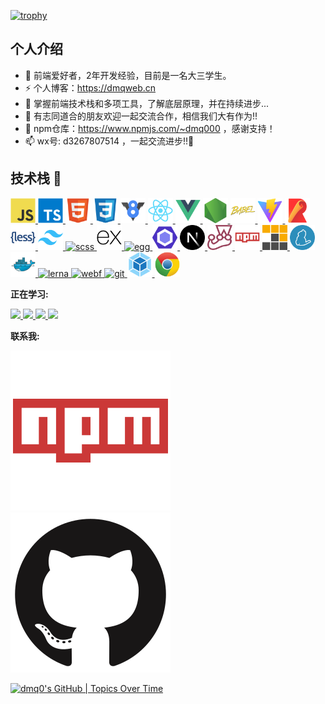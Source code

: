
<!--
**dmq0/dmq0** is a ✨ _special_ ✨ repository because its `README.md` (this file) appears on your GitHub profile.

Here are some ideas to get you started:

- 🔭 I’m currently working on ...
- 🌱 I’m currently learning ...
- 👯 I’m looking to collaborate on ...
- 🤔 I’m looking for help with ...
- 💬 Ask me about ...
- 📫 How to reach me: ...
- 😄 Pronouns: ...
- ⚡ Fun fact: ...
-->
[![trophy](https://github-profile-trophy.vercel.app/?username=dmqweb)](https://github.com/ryo-ma/github-profile-trophy)


## 个人介绍
- 🔭 前端爱好者，2年开发经验，目前是一名大三学生。
- ⚡ 个人博客：https://dmqweb.cn
- 🌱 掌握前端技术栈和多项工具，了解底层原理，并在持续进步...
- 👯 有志同道合的朋友欢迎一起交流合作，相信我们大有作为!!
- 💬 npm仓库：https://www.npmjs.com/~dmq000 ，感谢支持！
- 📫 wx号: d3267807514 ，一起交流进步!!👀

## 技术栈 👋

<p align="left"> 
  <a href="https://es6.io/" target="_blank"> <img src="https://github.com/devicons/devicon/blob/master/icons/javascript/javascript-original.svg" alt="JS" width="40" height="40"/> </a> 
  <a href="https://www.typescriptlang.org/" target="_blank"> <img src="https://github.com/devicons/devicon/blob/master/icons/typescript/typescript-original.svg" alt="TS" width="40" height="40"/> </a> 
  <a href="https://www.w3.org/html/ig/zh/wiki/HTML5" target="_blank"> <img src="https://github.com/devicons/devicon/blob/master/icons/html5/html5-original.svg" alt="HTML" width="40" height="40"/> </a> 
  <a href="https://www.w3.org/Style/CSS/Overview.en.html" target="_blank"> <img src="https://github.com/devicons/devicon/blob/master/icons/css3/css3-original.svg" alt="CSS" width="40" height="40"/> </a> 
  <a href="https://v8.dev/" target="_blank"> <img src="https://github.com/devicons/devicon/blob/master/icons/v8/v8-original.svg" alt="V8" width="40" height="40"/> </a> 
  <a href="https://react.dev/" target="_blank"> <img src="https://github.com/devicons/devicon/blob/master/icons/react/react-original.svg" alt="react" width="40" height="40"/> </a> 
  <a href="https://vuejs.org/" target="_blank"> <img src="https://github.com/devicons/devicon/blob/master/icons/vuejs/vuejs-original.svg" alt="vue" width="40" height="40"/> </a> 
  <a href="https://nodejs.org/docs/latest/api/" target="_blank"> <img src="https://github.com/devicons/devicon/blob/master/icons/nodejs/nodejs-original.svg" alt="node" width="40" height="40"/> </a> 
<a href="https://babeljs.io/docs/" target="_blank"> <img src="https://github.com/devicons/devicon/blob/master/icons/babel/babel-original.svg" alt="babel" width="40" height="40"/> </a> 
<a href="https://vitejs.dev/" target="_blank"> <img src="https://github.com/devicons/devicon/blob/master/icons/vitejs/vitejs-original.svg" alt="vite" width="40" height="40"/> </a> 
<a href="https://rollupjs.org/" target="_blank"> <img src="https://github.com/devicons/devicon/blob/master/icons/rollup/rollup-original.svg" alt="rollup" width="40" height="40"/> </a> 
<a href="https://less.bootcss.com/" target="_blank"> <img src="https://github.com/devicons/devicon/blob/master/icons/less/less-plain-wordmark.svg" alt="less" width="40" height="40"/> </a> 
<a href="https://tailwindcss.com/" target="_blank"> <img src="https://github.com/devicons/devicon/blob/master/icons/tailwindcss/tailwindcss-original.svg" alt="tailwind" width="40" height="40"/> </a> 
<a href="https://sass-lang.com/" target="_blank"> <img src="	https://sass-lang.com/assets/img/logos/logo.svg" alt="scss" width="40" height="40"/> </a> 
<a href="https://expressjs.com/zh-cn/" target="_blank"> <img src="https://github.com/devicons/devicon/blob/master/icons/express/express-original.svg" alt="express" width="40" height="40"/> </a> 
<a href="https://www.eggjs.org/" target="_blank"> <img src="https://zos.alipayobjects.com/rmsportal/JFKAMfmPehWfhBPdCjrw.svg" alt="egg" width="40" height="40"/> </a> 
<a href="https://eslint.cn/" target="_blank"> <img src="https://github.com/devicons/devicon/blob/master/icons/eslint/eslint-original.svg" alt="eslint" width="40" height="40"/> </a> 
<a href="https://nextjs.org/" target="_blank"> <img src="https://github.com/devicons/devicon/blob/master/icons/nextjs/nextjs-original.svg" alt="next" width="40" height="40"/> </a> 
<a href="https://jestjs.io/" target="_blank"> <img src="https://github.com/devicons/devicon/blob/master/icons/jest/jest-plain.svg" alt="jest" width="40" height="40"/> </a> 
<a href="https://www.npmjs.com/package/@dmqcli/moban-cli" target="_blank"> <img src="https://github.com/devicons/devicon/blob/master/icons/npm/npm-original-wordmark.svg" alt="npm" width="40" height="40"/> </a> 
<a href="https://pnpm.io/ target="_blank"> <img src="https://github.com/devicons/devicon/blob/master/icons/pnpm/pnpm-original.svg" alt="pnpm" width="40" height="40"/> </a> 
<a href="https://yarn.bootcss.com/index.html" target="_blank"> <img src="https://github.com/devicons/devicon/blob/master/icons/yarn/yarn-original.svg" alt="yarn" width="40" height="40"/> </a> 
<a href="https://www.docker.com/" target="_blank"> <img src="https://github.com/devicons/devicon/blob/master/icons/docker/docker-original.svg" alt="docker" width="40" height="40"/> </a> 
<a href="https://lerna.js.org/" target="_blank"> <img src="https://lerna.js.org/images/lerna-logo-dark.svg" alt="lerna" width="40" height="40"/> </a> 
  <a href="https://openwebf.com/" target="_blank"> <img src="https://openwebf.com/img/openwebf.png" alt="webf" width="40" height="40"/> </a> 
  <a href="https://git-scm.com/" target="_blank"> <img src="https://www.vectorlogo.zone/logos/git-scm/git-scm-icon.svg" alt="git" width="40" height="40"/> </a> 
  <a href="https://www.webpackjs.com/configuration/module/" target="_blank"> <img src="https://github.com/devicons/devicon/blob/master/icons/webpack/webpack-original.svg" alt="webpack" width="40" height="40"/> </a> 
  <a href="https://www.google.com/intl/zh-CN/chrome/" target="_blank"> <img src="https://github.com/devicons/devicon/blob/master/icons/chrome/chrome-original.svg" alt="chrome" width="40" height="40"/> </a> 
</p>


**正在学习:**

<p align="left">
  <a href="https://skillicons.dev">
    <img src="https://skillicons.dev/icons?i=k8s,nextjs,nuxtjs,docker,&perline=4" />
  </a>
  <a href="https://qiankun.umijs.org/zh/guide">
    <img src="https://gw.alipayobjects.com/zos/bmw-prod/8a74c1d3-16f3-4719-be63-15e467a68a24/km0cv8vn_w500_h500.png" />
  </a>
  <a href="https://github.com/Tencent/wujie">
    <img src="https://camo.githubusercontent.com/efa3a56225c3a5a…3745f77756a695f64616d792f70684653756855432e706e67" />
  </a>
  <a href="https://lisp-lang.org/">
    <img src="https://lisp-lang.org/assets/img/logo/transparent.png" />
  </a>
</p>


**联系我:**

<p>
  <a href="https://www.npmjs.com/package/@dmqcli/moban-cli"><img alt="Static Badge" src="https://github.com/devicons/devicon/blob/master/icons/npm/npm-original-wordmark.svg"></a>
  <a href="https://github.com/dmqweb"><img alt="Static Badge" src="https://github.com/devicons/devicon/blob/master/icons/github/github-original.svg"></a>
</p>

[![dmq0's GitHub | Topics Over Time](https://stats.quine.sh/dmq0/topics-over-time?theme=light)](https://quine.sh?utm_source=widgets&utm_campaign=dmq0)
